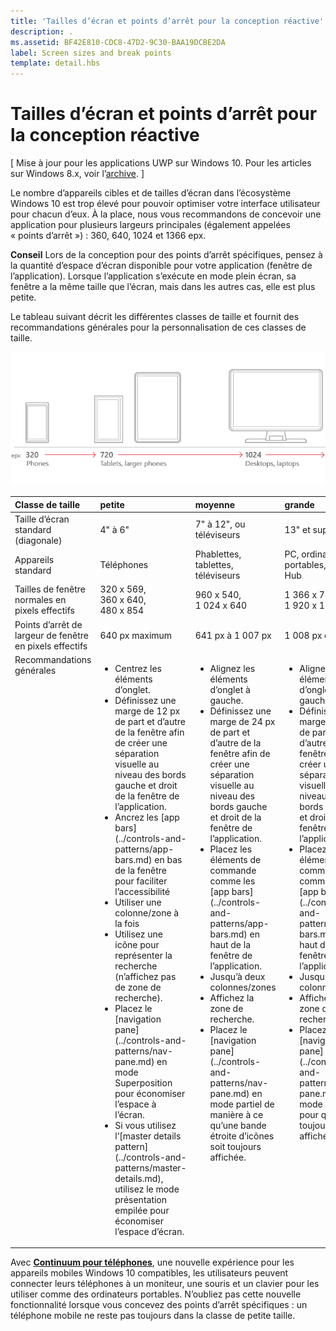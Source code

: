 ```yaml
---
title: 'Tailles d’écran et points d’arrêt pour la conception réactive'
description: .
ms.assetid: BF42E810-CDC8-47D2-9C30-BAA19DCBE2DA
label: Screen sizes and break points
template: detail.hbs
---
```


#  Tailles d’écran et points d’arrêt pour la conception réactive


\[ Mise à jour pour les applications UWP sur Windows 10. Pour les articles sur Windows 8.x, voir l’[archive](http://go.microsoft.com/fwlink/p/?linkid=619132). \]



Le nombre d’appareils cibles et de tailles d’écran dans l’écosystème Windows 10 est trop élevé pour pouvoir optimiser votre interface utilisateur pour chacun d’eux. À la place, nous vous recommandons de concevoir une application pour plusieurs largeurs principales (également appelées « points d’arrêt ») : 360, 640, 1024 et 1366 epx.

**Conseil** Lors de la conception pour des points d’arrêt spécifiques, pensez à la quantité d’espace d’écran disponible pour votre application (fenêtre de l’application). Lorsque l’application s’exécute en mode plein écran, sa fenêtre a la même taille que l’écran, mais dans les autres cas, elle est plus petite.
 

Le tableau suivant décrit les différentes classes de taille et fournit des recommandations générales pour la personnalisation de ces classes de taille.

![Points d’arrêt de la conception réactive](images/rsp-design/rspd-breakpoints.png)

<table>
<colgroup>
<col width="25%" />
<col width="25%" />
<col width="25%" />
<col width="25%" />
</colgroup>
<thead>
<tr class="header">
<th align="left">Classe de taille</th>
<th align="left">petite</th>
<th align="left">moyenne</th>
<th align="left">grande</th>
</tr>
</thead>
<tbody>
<tr class="odd">
<td align="left">Taille d’écran standard (diagonale)</td>
<td align="left">4&quot; à 6&quot;</td>
<td align="left">7&quot; à 12&quot;, ou téléviseurs</td>
<td align="left">13&quot; et supérieur</td>
</tr>
<tr class="even">
<td align="left">Appareils standard</td>
<td align="left">Téléphones</td>
<td align="left">Phablettes, tablettes, téléviseurs</td>
<td align="left">PC, ordinateurs portables, Surface Hub</td>
</tr>
<tr class="odd">
<td align="left">Tailles de fenêtre normales en pixels effectifs</td>
<td align="left">320 x 569, 360 x 640, 480 x 854</td>
<td align="left">960 x 540, 1 024 x 640</td>
<td align="left">1 366 x 768, 1 920 x 1 080</td>
</tr>
<tr class="even">
<td align="left">Points d’arrêt de largeur de fenêtre en pixels effectifs</td>
<td align="left">640 px maximum</td>
<td align="left">641 px à 1 007 px</td>
<td align="left">1 008 px ou plus</td>
</tr>
<tr class="odd">
<td align="left" valign="top">Recommandations générales</td>
<td align="left" valign="top"><ul>
<li>Centrez les éléments d’onglet.</li>
<li>Définissez une marge de 12 px de part et d’autre de la fenêtre afin de créer une séparation visuelle au niveau des bords gauche et droit de la fenêtre de l’application.</li>
<li>Ancrez les [app bars](../controls-and-patterns/app-bars.md) en bas de la fenêtre pour faciliter l’accessibilité</li>
<li>Utiliser une colonne/zone à la fois</li>
<li>Utilisez une icône pour représenter la recherche (n’affichez pas de zone de recherche).</li>
<li>Placez le [navigation pane](../controls-and-patterns/nav-pane.md) en mode Superposition pour économiser l’espace à l’écran.</li>
<li>Si vous utilisez l’[master details pattern](../controls-and-patterns/master-details.md), utilisez le mode présentation empilée pour économiser l’espace d’écran.</li>
</ul></td>
<td align="left" valign="top"><ul>
<li>Alignez les éléments d’onglet à gauche.</li>
<li>Définissez une marge de 24 px de part et d’autre de la fenêtre afin de créer une séparation visuelle au niveau des bords gauche et droit de la fenêtre de l’application.</li>
<li>Placez les éléments de commande comme les [app bars](../controls-and-patterns/app-bars.md) en haut de la fenêtre de l’application.</li>
<li>Jusqu’à deux colonnes/zones</li>
<li>Affichez la zone de recherche.</li>
<li>Placez le [navigation pane](../controls-and-patterns/nav-pane.md) en mode partiel de manière à ce qu’une bande étroite d’icônes soit toujours affichée.</li>

</ul></td>
<td align="left" valign="top"><ul>
<li>Alignez les éléments d’onglet à gauche.</li>
<li>Définissez une marge de 24 px de part et d’autre de la fenêtre afin de créer une séparation visuelle au niveau des bords gauche et droit de la fenêtre de l’application.</li>
<li>Placez les éléments de commande comme les [app bars](../controls-and-patterns/app-bars.md) en haut de la fenêtre de l’application.</li>
<li>Jusqu’à trois colonnes/zones</li>
<li>Affichez la zone de recherche.</li>
<li>Placez le [navigation pane](../controls-and-patterns/nav-pane.md) en mode ancré pour qu’il soit toujours affiché.</li>
</ul></td>
</tr>
</tbody>
</table>

Avec [**Continuum pour téléphones**](http://go.microsoft.com/fwlink/p/?LinkID=699431), une nouvelle expérience pour les appareils mobiles Windows 10 compatibles, les utilisateurs peuvent connecter leurs téléphones à un moniteur, une souris et un clavier pour les utiliser comme des ordinateurs portables. N’oubliez pas cette nouvelle fonctionnalité lorsque vous concevez des points d’arrêt spécifiques : un téléphone mobile ne reste pas toujours dans la classe de petite taille.
 


<!--HONumber=Mar16_HO4-->


